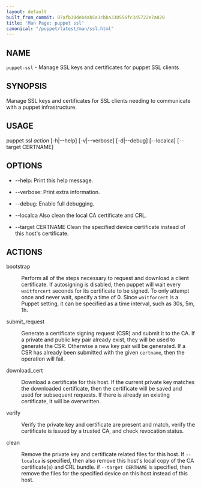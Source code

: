 ```yaml
---
layout: default
built_from_commit: 07afb30deb4ab5a3cbba330556fc3d5722e7a020
title: 'Man Page: puppet ssl'
canonical: "/puppet/latest/man/ssl.html"
---
```


<div class='mp'>
<h2 id="NAME">NAME</h2>
<p class="man-name">
  <code>puppet-ssl</code> - <span class="man-whatis">Manage SSL keys and certificates for puppet SSL clients</span>
</p>

<h2 id="SYNOPSIS">SYNOPSIS</h2>

<p>Manage SSL keys and certificates for SSL clients needing
to communicate with a puppet infrastructure.</p>

<h2 id="USAGE">USAGE</h2>

<p>puppet ssl <var>action</var> [-h|--help] [-v|--verbose] [-d|--debug] [--localca] [--target CERTNAME]</p>

<h2 id="OPTIONS">OPTIONS</h2>

<ul>
<li><p>--help:
Print this help message.</p></li>
<li><p>--verbose:
Print extra information.</p></li>
<li><p>--debug:
Enable full debugging.</p></li>
<li><p>--localca
Also clean the local CA certificate and CRL.</p></li>
<li><p>--target CERTNAME
Clean the specified device certificate instead of this host's certificate.</p></li>
</ul>


<h2 id="ACTIONS">ACTIONS</h2>

<dl>
<dt>bootstrap</dt><dd><p>Perform all of the steps necessary to request and download a client
certificate. If autosigning is disabled, then puppet will wait every
<code>waitforcert</code> seconds for its certificate to be signed. To only attempt
once and never wait, specify a time of 0. Since <code>waitforcert</code> is a
Puppet setting, it can be specified as a time interval, such as 30s,
5m, 1h.</p></dd>
<dt>submit_request</dt><dd><p>Generate a certificate signing request (CSR) and submit it to the CA. If
a private and public key pair already exist, they will be used to generate
the CSR. Otherwise a new key pair will be generated. If a CSR has already
been submitted with the given <code>certname</code>, then the operation will fail.</p></dd>
<dt>download_cert</dt><dd><p>Download a certificate for this host. If the current private key matches
the downloaded certificate, then the certificate will be saved and used
for subsequent requests. If there is already an existing certificate, it
will be overwritten.</p></dd>
<dt class="flush">verify</dt><dd><p>Verify the private key and certificate are present and match, verify the
certificate is issued by a trusted CA, and check revocation status.</p></dd>
<dt class="flush">clean</dt><dd><p>Remove the private key and certificate related files for this host. If
<code>--localca</code> is specified, then also remove this host's local copy of the
CA certificate(s) and CRL bundle. if <code>--target CERTNAME</code> is specified, then
remove the files for the specified device on this host instead of this host.</p></dd>
</dl>


</div>
